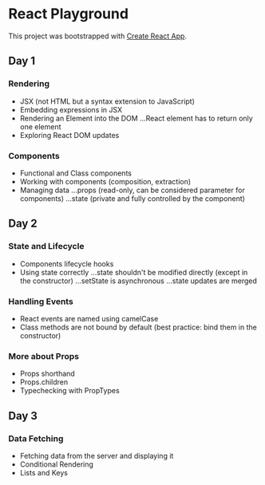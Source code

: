 # React Playground

This project was bootstrapped with [Create React App](https://github.com/facebookincubator/create-react-app).

## Day 1

### Rendering
* JSX (not HTML but a syntax extension to JavaScript)
* Embedding expressions in JSX
* Rendering an Element into the DOM
...React element has to return only one element
* Exploring React DOM updates

### Components
* Functional and Class components
* Working with components (composition, extraction)
* Managing data
...props (read-only, can be considered parameter for components)
...state (private and fully controlled by the component)

## Day 2

### State and Lifecycle
* Components lifecycle hooks
* Using state correctly
...state shouldn't be modified directly (except in the constructor)
...setState is asynchronous
...state updates are merged

### Handling Events
* React events are named using camelCase
* Class methods are not bound by default (best practice: bind them in the constructor)

### More about Props
* Props shorthand
* Props.children
* Typechecking with PropTypes

## Day 3

### Data Fetching
* Fetching data from the server and displaying it
* Conditional Rendering
* Lists and Keys